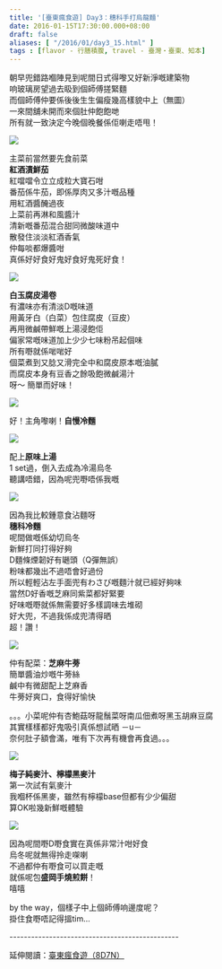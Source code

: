 ```yaml
---
title: '[臺東瘋食遊] Day3：穗科手打烏龍麵'
date: 2016-01-15T17:30:00.000+08:00
draft: false
aliases: [ "/2016/01/day3_15.html" ]
tags : [flavor - 行膳積腹, travel - 臺灣・臺東、知本]
---
```


朝早兜錯路嗰陣見到呢間日式得嚟又好新淨嘅建築物  
响玻璃房望過去𥄫到個師傅搓緊麵  
而個師傅仲要係後後生生偏瘦幾高樣貌中上（無圖）  
一來間舖未開而來個肚仲飽飽哋  
所有就一致決定今晚個晚餐係佢喇走唔甩！  

[![](https://c1.staticflickr.com/9/8557/30024993226_040a159b38_z.jpg)](https://c1.staticflickr.com/9/8557/30024993226_040a159b38_z.jpg)

主菜前當然要先食前菜  
**紅酒漬鮮茄**  
紅噹噹令立立成粒大寶石咁  
番茄係牛茄，即係厚肉又多汁嘅品種  
用紅酒醬醃過夜  
上菜前再淋和風醬汁  
清新嘅番茄混合甜同微酸味道中  
散發住淡淡紅酒香氣  
仲每啖都爆醬咁  
真係好好食好鬼好食好鬼死好食！  

[![](https://c1.staticflickr.com/9/8542/29975817861_9d295d63d5_z.jpg)](https://c1.staticflickr.com/9/8542/29975817861_9d295d63d5_z.jpg)

**白玉腐皮湯卷**  
有濃味亦有清淡D嘅味道  
用黃牙白（白菜）包住腐皮（豆皮）  
再用微鹹帶鮮嘅上湯浸飽佢  
偏家常嘅味道加上少少七味粉吊起個味  
所有嘢就係啱啱好  
個菜煮到又腍又滑完全中和腐皮原本嘅油膩  
而腐皮本身有豆香之餘吸飽微鹹湯汁  
呀～ 簡單而好味！  

[![](https://c1.staticflickr.com/9/8694/30024976946_77536020b1_z.jpg)](https://c1.staticflickr.com/9/8694/30024976946_77536020b1_z.jpg)

好！主角嚟喇！**自慢冷麵**  

[![](https://c1.staticflickr.com/9/8539/29945584722_4f996de078_z.jpg)](https://c1.staticflickr.com/9/8539/29945584722_4f996de078_z.jpg)

配上**原味上湯**  
1 set過，倒入去成為冷湯烏冬  
聽講唔錯，因為呢兜嘢唔係我嘅  

[![](https://c2.staticflickr.com/6/5233/29432378333_f498f6a3d1_z.jpg)](https://c2.staticflickr.com/6/5233/29432378333_f498f6a3d1_z.jpg)

因為我比較鍾意食沾麵呀  
**穗科冷麵**  
呢間做嘅係幼切烏冬  
新鮮打同打得好夠  
D麵條煙韌好有𡁻頭（Q彈無誤）  
粉味都幾出不過唔會好過份  
所以輕輕沾左手面兜有わさび嘅麵汁就已經好夠味  
當然D好香嘅芝麻同紫菜都好緊要  
好味嘅嘢就係無需要好多樣調味去堆砌  
好大兜，不過我係成兜清得晒  
超！讚！  

[![](https://c2.staticflickr.com/6/5253/29431512024_b8c4da8840_z.jpg)](https://c2.staticflickr.com/6/5253/29431512024_b8c4da8840_z.jpg)

仲有配菜：**芝麻牛蒡**  
簡單醬油炒嘅牛蒡絲  
鹹中有微甜配上芝麻香  
牛蒡好爽口，食得好愉快  
  
。。。小菜呢仲有杏鮑菇呀龍鬚菜呀南瓜佃煮呀黑玉胡麻豆腐  
其實樣樣都好鬼吸引真係想試晒 －u－  
奈何肚子額會滿，唯有下次再有機會再食過。。。  
  
  

[![](https://c1.staticflickr.com/9/8533/29975824861_c8a9c6a864_z.jpg)](https://c1.staticflickr.com/9/8533/29975824861_c8a9c6a864_z.jpg)

**梅子純麥汁、檸檬黑麥汁**  
第一次試有氣麥汁  
我嗰杯係黑麥，雖然有檸檬base但都有少少偏甜  
算OK啦幾新鮮嘅體驗  

[![](https://c1.staticflickr.com/9/8120/29975802411_df60aa572f_z.jpg)](https://c1.staticflickr.com/9/8120/29975802411_df60aa572f_z.jpg)

因為呢間嘢D嘢食實在真係非常汁咁好食  
烏冬呢就無得拎走㗎喇  
不過都仲有嘢食可以買走嘅  
就係呢包**盛岡手燒煎餅**！  
嘻嘻  
  
by the way，個樣子中上個師傅响邊度呢？  
掛住食嘢唔記得搵tim...  
  
\-----------------------------------------------  
  
延伸閱讀：[臺東瘋食遊（8D7N）](http://www.hidie.net/2016/03/8d7n.html)